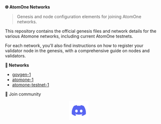 **🌐 AtomOne Networks**

> Genesis and node configuration elements for joining AtomOne networks.

This repository contains the official genesis files and network details for the various Atomone networks, including current AtomOne testnets.

For each network, you'll also find instructions on how to register your validator node in the genesis, with a comprehensive guide on nodes and validators.

**🔗 Networks**

- [govgen-1](./govgen-1/README.md)
- [atomone-1](./atomone-1/README.md)
- [atomone-testnet-1](./atomone-testnet-1/README.md)

👥 Join community

<p align="center">
  <a href="https://discord.gg/atomone"><img src="/.github/assets/discord.svg" width="64" /></a>
  &nbsp; &nbsp;
</p>